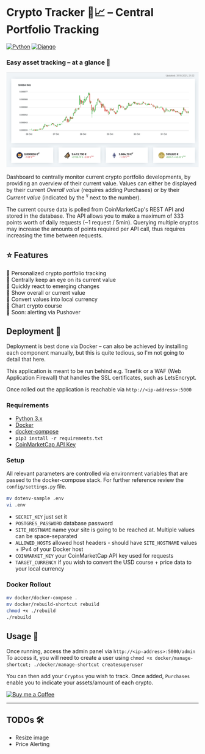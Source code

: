 # Crypto Tracker 🐍📈 – Central Portfolio Tracking

[![Python](https://img.shields.io/badge/Made%20with-Python%203.x-blue.svg?style=flat-square&logo=Python&logoColor=white)](https://www.python.org/) 
[![Django](https://img.shields.io/badge/Powered%20by-Django%203.x-green.svg?style=flat-square&logo=Django&logoColor=white)](https://www.djangoproject.com/) 

### Easy asset tracking – at a glance 🚀

![Application Screenshot](media_files/sample.png)

Dashboard to centrally monitor current crypto portfolio developments, by providing an overview of their current value.
Values can either be displayed by their current *Overall value* (requires adding Purchases) or by their *Current value*
(indicated by the <sup>`V`</sup> next to the number).

The current course data is polled from CoinMarketCap's REST API and stored in the database. The API allows you to make 
a maximum of 333 points worth of daily requests (~1 request / 5min). Querying multiple cryptos may increase the 
amounts of points required per API call, thus requires increasing the time between requests.

## ⭐ Features

💸 Personalized crypto portfolio tracking  
💸 Centrally keep an eye on its current value  
💸 Quickly react to emerging changes  
💸 Show overall or current value  
💸 Convert values into local currency  
💸 Chart crypto course  
💸 Soon: alerting via Pushover  

## Deployment 👾

Deployment is best done via Docker – can also be achieved by installing each component manually,
but this is quite tedious, so I'm not going to detail that here.

This application is meant to be run behind e.g. Traefik or a WAF (Web Application Firewall) that handles 
the SSL certificates, such as LetsEncrypt.

Once rolled out the application is reachable via `http://<ip-address>:5000`

### Requirements

* [Python 3.x](https://www.python.org/downloads/)
* [Docker](https://docs.docker.com/get-docker/)  
* [docker-compose](https://docs.docker.com/compose/install/)  
* `pip3 install -r requirements.txt`
* [CoinMarketCap API Key](https://coinmarketcap.com/api/)

### Setup

All relevant parameters are controlled via environment variables that are passed
to the docker-compose stack. For further reference review the `config/settings.py` file.

```bash
mv dotenv-sample .env
vi .env
```

* `SECRET_KEY` just set it
* `POSTGRES_PASSWORD` database password
* `SITE_HOSTNAME` name your site is going to be reached at. Multiple values can be space-separated
* `ALLOWED_HOSTS` allowed host headers - should have `SITE_HOSTNAME` values + IPv4 of your Docker host  
* `COINMARKET_KEY` your CoinMarketCap API key used for requests
* `TARGET_CURRENCY` if you wish to convert the USD course + price data to your local currency

### Docker Rollout

```bash
mv docker/docker-compose .
mv docker/rebuild-shortcut rebuild
chmod +x ./rebuild
./rebuild
```

## Usage 🚀

Once running, access the admin panel via `http://<ip-address>:5000/admin` 
To access it, you will need to create a user using `chmod +x docker/manage-shortcut; ./docker/manage-shortcut createsuperuser`  

You can then add your `Cryptos` you wish to track. Once added, `Purchases` enable you to indicate your assets/amount 
of each crypto.


[![Buy me a Coffee](https://www.buymeacoffee.com/assets/img/custom_images/orange_img.png)](https://www.buymeacoffee.com/alfonsrv)  

---

## TODOs 🛠️

- Resize image  
- Price Alerting
